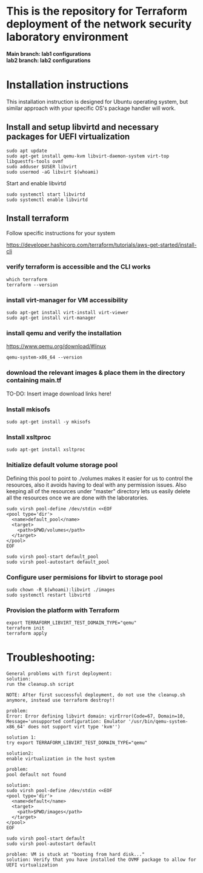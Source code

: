 # This is the repository for Terraform deployment of the network security laboratory environment

**Main branch: lab1 configurations**  
**lab2 branch: lab2 configurations**  


# Installation instructions

This installation instruction is designed for Ubuntu operating system, but similar approach with your specific OS's package handler will work.

## Install and setup libvirtd and necessary packages for UEFI virtualization
```
sudo apt update
sudo apt-get install qemu-kvm libvirt-daemon-system virt-top libguestfs-tools ovmf
sudo adduser $USER libvirt
sudo usermod -aG libvirt $(whoami)
```

Start and enable libvirtd
```
sudo systemctl start libvirtd
sudo systemctl enable libvirtd
```

## Install terraform
Follow specific instructions for your system

https://developer.hashicorp.com/terraform/tutorials/aws-get-started/install-cli

### verify terraform is accessible and the CLI works
```
which terraform
terraform --version
```


### install virt-manager for VM accessibility
```
sudo apt-get install virt-install virt-viewer
sudo apt-get install virt-manager
```

### install qemu and verify the installation
https://www.qemu.org/download/#linux
```
qemu-system-x86_64 --version
```
### download the relevant images & place them in the directory containing main.tf

TO-DO: Insert image download links here!

### Install mkisofs
```
sudo apt-get install -y mkisofs
```

### Install xsltproc 
```
sudo apt-get install xsltproc
```

### Initialize default volume storage pool
Defining this pool to point to ./volumes makes it easier for us to control the resources, also it avoids having to deal with any permission issues. Also keeping all of the resources under "master" directory lets us easily delete all the resources once we are done with the laboratories.

```
sudo virsh pool-define /dev/stdin <<EOF
<pool type='dir'>
  <name>default_pool</name>
  <target>
    <path>$PWD/volumes</path>
  </target>
</pool>
EOF

sudo virsh pool-start default_pool
sudo virsh pool-autostart default_pool
```

### Configure user permisions for libvirt to storage pool
```
sudo chown -R $(whoami):libvirt ./images
sudo systemctl restart libvirtd
```


### Provision the platform with Terraform
```
export TERRAFORM_LIBVIRT_TEST_DOMAIN_TYPE="qemu"
terraform init
terraform apply
```

# Troubleshooting:
```
General problems with first deployment:
solution:
run the cleanup.sh script

NOTE: After first successful deployment, do not use the cleanup.sh anymore, instead use terraform destroy!!

```


```
problem:
Error: Error defining libvirt domain: virError(Code=67, Domain=10, Message='unsupported configuration: Emulator '/usr/bin/qemu-system-x86_64' does not support virt type 'kvm'')

solution 1:
try export TERRAFORM_LIBVIRT_TEST_DOMAIN_TYPE="qemu"

solution2:
enable virtualization in the host system
```

```
problem:
pool default not found

solution:
sudo virsh pool-define /dev/stdin <<EOF
<pool type='dir'>
  <name>default</name>
  <target>
    <path>$PWD/images</path>
  </target>
</pool>
EOF

sudo virsh pool-start default
sudo virsh pool-autostart default
```

```
problem: VM is stuck at "booting from hard disk..."
solution: Verify that you have installed the OVMF package to allow for UEFI virtualization
```

